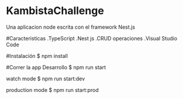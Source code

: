 # KambistaChallenge

Una aplicacion node escrita con el framework Nest.js

#Caracteristicas
.TypeScript
.Nest js
.CRUD operaciones 
.Visual Studio Code

#Instalación 
$ npm install

#Correr la  app
 Desarrollo
$ npm run start

  watch mode
$ npm run start:dev

  production mode
$ npm run start:prod
